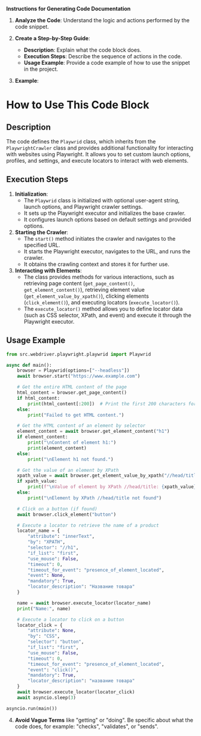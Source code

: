 **Instructions for Generating Code Documentation**

1. **Analyze the Code**: Understand the logic and actions performed by the code snippet.

2. **Create a Step-by-Step Guide**:
    - **Description**: Explain what the code block does.
    - **Execution Steps**: Describe the sequence of actions in the code.
    - **Usage Example**: Provide a code example of how to use the snippet in the project.

3. **Example**:

How to Use This Code Block
=========================================================================================

Description
-------------------------
The code defines the `Playwrid` class, which inherits from the `PlaywrightCrawler` class and provides additional functionality for interacting with websites using Playwright. It allows you to set custom launch options, profiles, and settings, and execute locators to interact with web elements.

Execution Steps
-------------------------
1. **Initialization**: 
    - The `Playwrid` class is initialized with optional user-agent string, launch options, and Playwright crawler settings.
    - It sets up the Playwright executor and initializes the base crawler.
    - It configures launch options based on default settings and provided options.
2. **Starting the Crawler**: 
    - The `start()` method initiates the crawler and navigates to the specified URL.
    - It starts the Playwright executor, navigates to the URL, and runs the crawler.
    - It obtains the crawling context and stores it for further use.
3. **Interacting with Elements**: 
    - The class provides methods for various interactions, such as retrieving page content (`get_page_content()`, `get_element_content()`), retrieving element value (`get_element_value_by_xpath()`), clicking elements (`click_element()`), and executing locators (`execute_locator()`).
    - The `execute_locator()` method allows you to define locator data (such as CSS selector, XPath, and event) and execute it through the Playwright executor.

Usage Example
-------------------------

```python
from src.webdriver.playwright.playwrid import Playwrid

async def main():
    browser = Playwrid(options=["--headless"])
    await browser.start("https://www.example.com")

    # Get the entire HTML content of the page
    html_content = browser.get_page_content()
    if html_content:
        print(html_content[:200])  # Print the first 200 characters for demonstration
    else:
        print("Failed to get HTML content.")

    # Get the HTML content of an element by selector
    element_content = await browser.get_element_content("h1")
    if element_content:
        print("\nContent of element h1:")
        print(element_content)
    else:
        print("\nElement h1 not found.")

    # Get the value of an element by XPath
    xpath_value = await browser.get_element_value_by_xpath("//head/title")
    if xpath_value:
        print(f"\nValue of element by XPath //head/title: {xpath_value}")
    else:
        print("\nElement by XPath //head/title not found")

    # Click on a button (if found)
    await browser.click_element("button")

    # Execute a locator to retrieve the name of a product
    locator_name = {
        "attribute": "innerText",
        "by": "XPATH",
        "selector": "//h1",
        "if_list": "first",
        "use_mouse": False,
        "timeout": 0,
        "timeout_for_event": "presence_of_element_located",
        "event": None,
        "mandatory": True,
        "locator_description": "Название товара"
    }

    name = await browser.execute_locator(locator_name)
    print("Name:", name)

    # Execute a locator to click on a button
    locator_click = {
        "attribute": None,
        "by": "CSS",
        "selector": "button",
        "if_list": "first",
        "use_mouse": False,
        "timeout": 0,
        "timeout_for_event": "presence_of_element_located",
        "event": "click()",
        "mandatory": True,
        "locator_description": "название товара"
    }
    await browser.execute_locator(locator_click)
    await asyncio.sleep(3)

asyncio.run(main())
```

4. **Avoid Vague Terms** like "getting" or "doing". Be specific about what the code does, for example: "checks", "validates", or "sends".